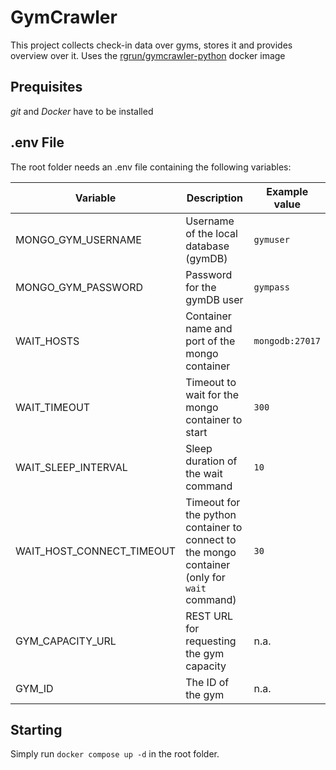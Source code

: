 # GymCrawler
This project collects check-in data over gyms, stores it and provides overview over it.
Uses the [rgrun/gymcrawler-python](https://hub.docker.com/repository/docker/rgrun/gymcrawler-python/general) docker image


## Prequisites
*git* and *Docker* have to be installed


## .env File
The root folder needs an .env file containing the following variables:

| Variable                  | Description                                                                                  | Example value   |
|---------------------------|----------------------------------------------------------------------------------------------|-----------------|
| MONGO_GYM_USERNAME        | Username of the local database (gymDB)                                                       | `gymuser`       |
| MONGO_GYM_PASSWORD        | Password for the gymDB user                                                                  | `gympass`       |
| WAIT_HOSTS                | Container name and port of the mongo container                                               | `mongodb:27017` |
| WAIT_TIMEOUT              | Timeout to wait for the mongo container to start                                             | `300`           |
| WAIT_SLEEP_INTERVAL       | Sleep duration of the wait command                                                           | `10`            |
| WAIT_HOST_CONNECT_TIMEOUT | Timeout for the python container to connect to the mongo container (only for `wait` command) | `30`            |
| GYM_CAPACITY_URL          | REST URL for requesting the gym capacity                                                     | n.a.            |
| GYM_ID                    | The ID of the gym                                                                            | n.a.            |


## Starting

Simply run `docker compose up -d` in the root folder.